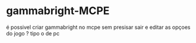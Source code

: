 # gammabright-MCPE
é possivel criar gammabright no mcpe sem presisar sair e editar as opçoes do jogo ? tipo o de pc
